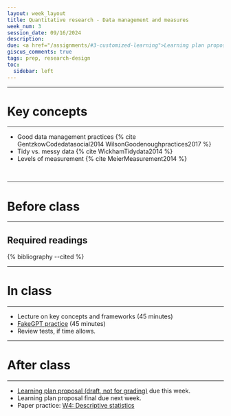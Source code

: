 ```yaml
---
layout: week_layout
title: Quantitative research - Data management and measures
week_num: 3
session_date: 09/16/2024
description:
due: <a href="/assignments/#3-customized-learning">Learning plan proposal (draft)</a>
giscus_comments: true
tags: prep, research-design
toc:
  sidebar: left
---
```


---
# Key concepts
---

- Good data management practices {% cite GentzkowCodedatasocial2014 WilsonGoodenoughpractices2017 %}
- Tidy vs. messy data {% cite WickhamTidydata2014 %}
- Levels of measurement {% cite MeierMeasurement2014 %}

<br>

---
# Before class
---

## Required readings

{% bibliography --cited %}

---
# In class
---

- Lecture on key concepts and frameworks (45 minutes)
- [FakeGPT practice](/fakegpt/) (45 minutes)
- Review tests, if time allows.

---
# After class
---

- [Learning plan proposal (draft, not for grading)](/assignments/#3-customized-learning) due this week.
- Learning plan proposal final due next week.
- Paper practice: [W4: Descriptive statistics](/assignments/#211-paper-practice)
